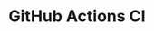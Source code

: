 # GitHub Actions CI





























































































































































































































































































































































































































































































































































































































































































































































































































































































































































































































































































































































































































































































































































































































































































